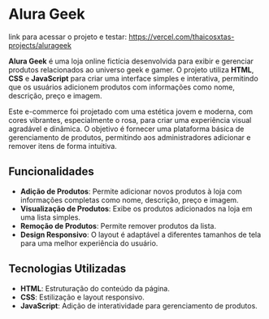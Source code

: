 # Alura Geek

link para acessar o projeto e testar: https://vercel.com/thaicosxtas-projects/alurageek

**Alura Geek** é uma loja online fictícia desenvolvida para exibir e gerenciar produtos relacionados ao universo geek e gamer. O projeto utiliza **HTML**, **CSS** e **JavaScript** para criar uma interface simples e interativa, permitindo que os usuários adicionem produtos com informações como nome, descrição, preço e imagem.

Este e-commerce foi projetado com uma estética jovem e moderna, com cores vibrantes, especialmente o rosa, para criar uma experiência visual agradável e dinâmica. O objetivo é fornecer uma plataforma básica de gerenciamento de produtos, permitindo aos administradores adicionar e remover itens de forma intuitiva.

## Funcionalidades

- **Adição de Produtos**: Permite adicionar novos produtos à loja com informações completas como nome, descrição, preço e imagem.
- **Visualização de Produtos**: Exibe os produtos adicionados na loja em uma lista simples.
- **Remoção de Produtos**: Permite remover produtos da lista.
- **Design Responsivo**: O layout é adaptável a diferentes tamanhos de tela para uma melhor experiência do usuário.

## Tecnologias Utilizadas

- **HTML**: Estruturação do conteúdo da página.
- **CSS**: Estilização e layout responsivo.
- **JavaScript**: Adição de interatividade para gerenciamento de produtos.


